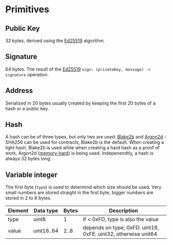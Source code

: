 # Primitives

## Public Key
32 bytes, derived using the [Ed25519](https://ed25519.cr.yp.to/) algorithm.

## Signature
64 bytes. The result of the [Ed25519](https://ed25519.cr.yp.to/) `sign: (privateKey, message) -> signature` operation.

## Address
Serialized in 20 bytes usually created by keeping the first 20 bytes of a hash or a public key.

## Hash
A hash can be of three types, but only two are used: [Blake2b](https://en.wikipedia.org/wiki/BLAKE_%28hash_function%29#Blake2b_algorithm) and [Argon2d](https://en.wikipedia.org/wiki/Argon2) - SHA256 can be used for contracts, Blake2b is the default.
When creating a light hash, Blake2b is used while when creating a hard hash as a proof of work, Argon2d ([memory-hard](https://en.wikipedia.org/wiki/Memory_bound_function)) is being used.
Indepenendtly, a hash is always 32 bytes long.

## Variable integer

The first byte (`type`) is used to determind which size should be used. Very small numbers are stored straight in the first byte, bigger numbers are stored in 2 to 8 bytes.

| Element   | Data type   | Bytes     | Description                |
|-----------|-------------|-----------|----------------------------|
| type      | uint8       | 1	 		    | if < 0xFD, type is also the value
| value     | uint16..64  | 2..8	    | depends on type; 0xFD: uint16, 0xFE: uint32, otherwise unit64


